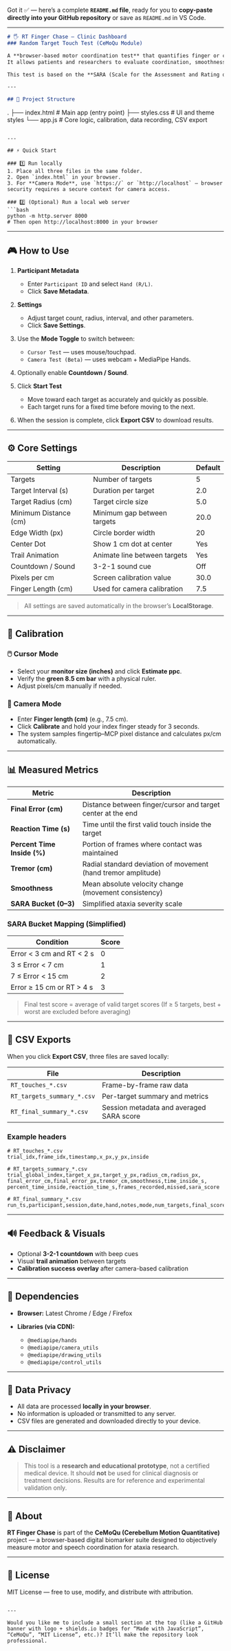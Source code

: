 Got it ✅ — here’s a complete **`README.md` file**, ready for you to **copy-paste directly into your GitHub repository** or save as `README.md` in VS Code.

---

```markdown
# 🖐️ RT Finger Chase — Clinic Dashboard  
### Random Target Touch Test (CeMoQu Module)

A **browser-based motor coordination test** that quantifies finger or cursor movement.  
It allows patients and researchers to evaluate coordination, smoothness, and reaction speed **without any specialized hardware**, using only a **mouse or webcam**.

This test is based on the **SARA (Scale for the Assessment and Rating of Ataxia)** and automatically analyzes performance metrics to produce objective numerical results and estimated SARA scores.

---

## 📁 Project Structure
```

.
├── index.html      # Main app (entry point)
├── styles.css      # UI and theme styles
└── app.js          # Core logic, calibration, data recording, CSV export

````

---

## ⚡ Quick Start

### 1️⃣ Run locally
1. Place all three files in the same folder.  
2. Open `index.html` in your browser.  
3. For **Camera Mode**, use `https://` or `http://localhost` — browser security requires a secure context for camera access.

### 2️⃣ (Optional) Run a local web server
```bash
python -m http.server 8000
# Then open http://localhost:8000 in your browser
````

---

## 🎮 How to Use

1. **Participant Metadata**

   * Enter `Participant ID` and select `Hand (R/L)`.
   * Click **Save Metadata**.

2. **Settings**

   * Adjust target count, radius, interval, and other parameters.
   * Click **Save Settings**.

3. Use the **Mode Toggle** to switch between:

   * `Cursor Test` — uses mouse/touchpad.
   * `Camera Test (Beta)` — uses webcam + MediaPipe Hands.

4. Optionally enable **Countdown / Sound**.

5. Click **Start Test**

   * Move toward each target as accurately and quickly as possible.
   * Each target runs for a fixed time before moving to the next.

6. When the session is complete, click **Export CSV** to download results.

---

## ⚙️ Core Settings

| Setting               | Description                  | Default |
| --------------------- | ---------------------------- | ------- |
| Targets               | Number of targets            | 5       |
| Target Interval (s)   | Duration per target          | 2.0     |
| Target Radius (cm)    | Target circle size           | 5.0     |
| Minimum Distance (cm) | Minimum gap between targets  | 20.0    |
| Edge Width (px)       | Circle border width          | 20      |
| Center Dot            | Show 1 cm dot at center      | Yes     |
| Trail Animation       | Animate line between targets | Yes     |
| Countdown / Sound     | 3-2-1 sound cue              | Off     |
| Pixels per cm         | Screen calibration value     | 30.0    |
| Finger Length (cm)    | Used for camera calibration  | 7.5     |

> All settings are saved automatically in the browser’s **LocalStorage**.

---

## 📏 Calibration

### 🖱️ Cursor Mode

* Select your **monitor size (inches)** and click **Estimate ppc**.
* Verify the **green 8.5 cm bar** with a physical ruler.
* Adjust pixels/cm manually if needed.

### 📸 Camera Mode

* Enter **Finger length (cm)** (e.g., 7.5 cm).
* Click **Calibrate** and hold your index finger steady for 3 seconds.
* The system samples fingertip–MCP pixel distance and calculates px/cm automatically.

---

## 📊 Measured Metrics

| Metric                      | Description                                                   |
| --------------------------- | ------------------------------------------------------------- |
| **Final Error (cm)**        | Distance between finger/cursor and target center at the end   |
| **Reaction Time (s)**       | Time until the first valid touch inside the target            |
| **Percent Time Inside (%)** | Portion of frames where contact was maintained                |
| **Tremor (cm)**             | Radial standard deviation of movement (hand tremor amplitude) |
| **Smoothness**              | Mean absolute velocity change (movement consistency)          |
| **SARA Bucket (0–3)**       | Simplified ataxia severity scale                              |

### SARA Bucket Mapping (Simplified)

| Condition                 | Score |
| ------------------------- | ----- |
| Error < 3 cm and RT < 2 s | 0     |
| 3 ≤ Error < 7 cm          | 1     |
| 7 ≤ Error < 15 cm         | 2     |
| Error ≥ 15 cm or RT > 4 s | 3     |

> Final test score = average of valid target scores
> (If ≥ 5 targets, best + worst are excluded before averaging)

---

## 💾 CSV Exports

When you click **Export CSV**, three files are saved locally:

| File                       | Description                              |
| -------------------------- | ---------------------------------------- |
| `RT_touches_*.csv`         | Frame-by-frame raw data                  |
| `RT_targets_summary_*.csv` | Per-target summary and metrics           |
| `RT_final_summary_*.csv`   | Session metadata and averaged SARA score |

### Example headers

```
# RT_touches_*.csv
trial_idx,frame_idx,timestamp,x_px,y_px,inside

# RT_targets_summary_*.csv
trial_global_index,target_x_px,target_y_px,radius_cm,radius_px,
final_error_cm,final_error_px,tremor_cm,smoothness,time_inside_s,
percent_time_inside,reaction_time_s,frames_recorded,missed,sara_score

# RT_final_summary_*.csv
run_ts,participant,session,date,hand,notes,mode,num_targets,final_score
```

---

## 🔊 Feedback & Visuals

* Optional **3-2-1 countdown** with beep cues
* Visual **trail animation** between targets
* **Calibration success overlay** after camera-based calibration

---

## 🧩 Dependencies

* **Browser:** Latest Chrome / Edge / Firefox
* **Libraries (via CDN):**

  * `@mediapipe/hands`
  * `@mediapipe/camera_utils`
  * `@mediapipe/drawing_utils`
  * `@mediapipe/control_utils`

---

## 🔐 Data Privacy

* All data are processed **locally in your browser**.
* No information is uploaded or transmitted to any server.
* CSV files are generated and downloaded directly to your device.

---

## ⚠️ Disclaimer

> This tool is a **research and educational prototype**, not a certified medical device.
> It should **not** be used for clinical diagnosis or treatment decisions.
> Results are for reference and experimental validation only.

---

## 🧠 About

**RT Finger Chase** is part of the **CeMoQu (Cerebellum Motion Quantitative)** project —
a browser-based digital biomarker suite designed to objectively measure motor and speech coordination for ataxia research.

---

## 🪪 License

MIT License — free to use, modify, and distribute with attribution.

```

---

Would you like me to include a small section at the top (like a GitHub banner with logo + shields.io badges for “Made with JavaScript”, “CeMoQu”, “MIT License”, etc.)? It’ll make the repository look professional.
```
